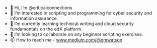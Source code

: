 - 👋 Hi, I’m @criticalconnections
- 👀 I’m interested in scripting and programming for cyber security and information assurance.
- 🌱 I’m currently learning technical writing and cloud security fundamentals on the edX platform.
- 💞️ I’m looking to collaborate on any beginner scripting exercises.
- 📫 How to reach me - www.medium.com/@dmwatson

<!---
criticalconnections/criticalconnections is a ✨ special ✨ repository because its `README.md` (this file) appears on your GitHub profile.
You can click the Preview link to take a look at your changes.
--->
